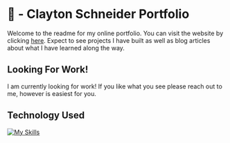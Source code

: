 # 👋 - Clayton Schneider Portfolio
Welcome to the readme for my online portfolio. You can visit the website by clicking [here](https://claytonschneider.dev). Expect to see projects I have built as well as blog articles about what I have learned along the way.

## Looking For Work!
I am currently looking for work! If you like what you see please reach out to me, however is easiest for you.

## Technology Used
[![My Skills](https://skillicons.dev/icons?i=astro,ts,md&theme=light)](https://skillicons.dev)
